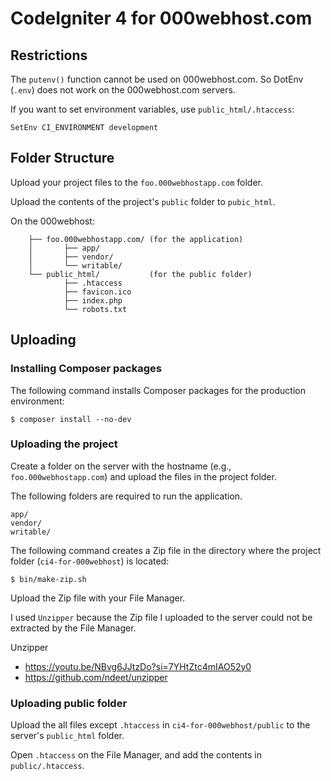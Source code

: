 # CodeIgniter 4 for 000webhost.com

## Restrictions

The `putenv()` function cannot be used on 000webhost.com. So DotEnv (`.env`)
does not work on the 000webhost.com servers.

If you want to set environment variables, use `public_html/.htaccess`:

```
SetEnv CI_ENVIRONMENT development
```

## Folder Structure

Upload your project files to the `foo.000webhostapp.com` folder.

Upload the contents of the project's `public` folder to `pubic_html`.

On the 000webhost:
```
    ├── foo.000webhostapp.com/ (for the application)
    │       ├── app/
    │       ├── vendor/
    │       └── writable/
    └── public_html/           (for the public folder)
            ├── .htaccess
            ├── favicon.ico
            ├── index.php
            └── robots.txt
```

## Uploading

### Installing Composer packages

The following command installs Composer packages for the production environment:

```
$ composer install --no-dev
```

### Uploading the project

Create a folder on the server with the hostname (e.g., `foo.000webhostapp.com`)
and upload the files in the project folder.

The following folders are required to run the application.

```
app/
vendor/
writable/
```

The following command creates a Zip file in the directory where the project 
folder (`ci4-for-000webhost`) is located:

```console
$ bin/make-zip.sh
```

Upload the Zip file with your File Manager.

I used `Unzipper` because the Zip file I uploaded to the server could not be 
extracted by the File Manager.

Unzipper
- https://youtu.be/NBvg6JJtzDo?si=7YHtZtc4mIAO52y0
- https://github.com/ndeet/unzipper

### Uploading public folder

Upload the all files except `.htaccess` in `ci4-for-000webhost/public` to
the server's `public_html` folder.

Open `.htaccess` on the File Manager, and add the contents in `public/.htaccess`.
